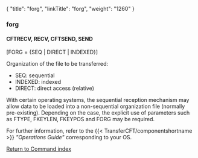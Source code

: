 {
    "title": "forg",
    "linkTitle": "forg",
    "weight": "1260"
}<span id="forg"></span>

### forg

<span id="forg_CFTRECV"></span><span id="forg_CFTSEND"></span>

#### CFTRECV, RECV, CFTSEND, SEND

\[FORG = {SEQ | DIRECT | INDEXED}\]
  

Organization of the file to be transferred:

-   SEQ:
    sequential
-   INDEXED:
    indexed
-   DIRECT:
    direct access (relative)

With certain operating systems, the sequential reception mechanism may
allow data to be loaded into a non-sequential organization file (normally
pre-existing). Depending on the case, the explicit use of parameters such
as FTYPE, FKEYLEN, FKEYPOS and FORG may be required.

For further information, refer to the  {{< TransferCFT/componentshortname  >}} *"Operations
Guide"* corresponding to your OS.

[Return to Command index](../../)
